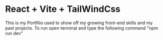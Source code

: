 # React + Vite + TailWindCss

This is my Portfilio used to show off my growing front-end skills and my past projects.
To run open terminal and type the following command "npm run dev"
